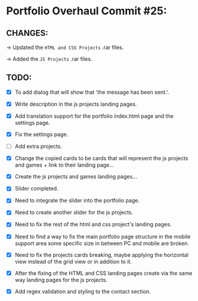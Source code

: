 # Portfolio Overhaul Commit #25:

## CHANGES:

→ Updated the `HTML and CSS Projects` .rar files.

→ Added the `JS Projects` .rar files.

## TODO:

-   [x] To add dialog that will show that 'the message has been sent.'.
-   [x] Write description in the js projects landing pages.
-   [x] Add translation support for the portfolio index.html page and the settings page.
-   [x] Fix the settings page.
-   [ ] Add extra projects.

-   [x] Change the copied cards to be cards that will represent the js projects and games + link to their landing page...
-   [x] Create the js projects and games landing pages...

-   [x] Slider completed.
-   [x] Need to integrate the slider into the portfolio page.
-   [x] Need to create another slider for the js projects.

-   [x] Need to fix the rest of the html and css project's landing pages.
-   [x] Need to find a way to fix the main portfolio page structure in the mobile support area some specific size in between PC and mobile are broken.
-   [x] Need to fix the projects cards breaking, maybe applying the horizontal view instead of the grid view or in addition to it.
-   [x] After the fixing of the HTML and CSS landing pages create via the same way landing pages for the js projects.
-   [x] Add regex validation and styling to the contact section.

